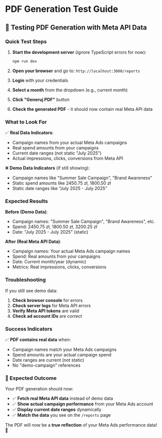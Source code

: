# PDF Generation Test Guide

## 🧪 Testing PDF Generation with Meta API Data

### **Quick Test Steps**

1. **Start the development server** (ignore TypeScript errors for now):
   ```bash
   npm run dev
   ```

2. **Open your browser** and go to: `http://localhost:3000/reports`

3. **Login** with your credentials

4. **Select a month** from the dropdown (e.g., current month)

5. **Click "Generuj PDF"** button

6. **Check the generated PDF** - it should now contain real Meta API data

### **What to Look For**

✅ **Real Data Indicators**:
- Campaign names from your actual Meta Ads campaigns
- Real spend amounts from your campaigns
- Current date ranges (not static "July 2025")
- Actual impressions, clicks, conversions from Meta API

❌ **Demo Data Indicators** (if still showing):
- Campaign names like "Summer Sale Campaign", "Brand Awareness"
- Static spend amounts like 2450.75 zł, 1800.50 zł
- Static date ranges like "July 2025 - July 2025"

### **Expected Results**

**Before (Demo Data)**:
- Campaign names: "Summer Sale Campaign", "Brand Awareness", etc.
- Spend: 2450.75 zł, 1800.50 zł, 3200.25 zł
- Date: "July 2025 - July 2025" (static)

**After (Real Meta API Data)**:
- Campaign names: Your actual Meta Ads campaign names
- Spend: Real amounts from your campaigns
- Date: Current month/year (dynamic)
- Metrics: Real impressions, clicks, conversions

### **Troubleshooting**

If you still see demo data:

1. **Check browser console** for errors
2. **Check server logs** for Meta API errors
3. **Verify Meta API tokens** are valid
4. **Check ad account IDs** are correct

### **Success Indicators**

✅ **PDF contains real data** when:
- Campaign names match your Meta Ads campaigns
- Spend amounts are your actual campaign spend
- Date ranges are current (not static)
- No "demo-campaign" references

### **🎉 Expected Outcome**

Your PDF generation should now:
- ✅ **Fetch real Meta API data** instead of demo data
- ✅ **Show actual campaign performance** from your Meta Ads account
- ✅ **Display current date ranges** dynamically
- ✅ **Match the data** you see on the `/reports` page

The PDF will now be a **true reflection** of your Meta Ads performance data! 🚀 